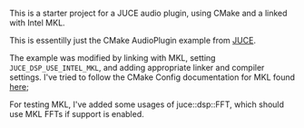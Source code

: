 This is a starter project for a JUCE audio plugin, using CMake and a
linked with Intel MKL.

This is essentilly just the CMake AudioPlugin example from [JUCE](https://github.com/juce-framework/JUCE).

The example was modified by linking with MKL,
setting `JUCE_DSP_USE_INTEL_MKL`, and adding appropriate
linker and compiler settings.
I've tried to follow the CMake Config documentation for MKL found
[here](https://www.intel.com/content/www/us/en/docs/onemkl/developer-guide-macos/2024-0/cmake-config-for-onemkl.html);

For testing MKL, I've added some usages of juce::dsp::FFT,
which should use MKL FFTs if support is enabled.
